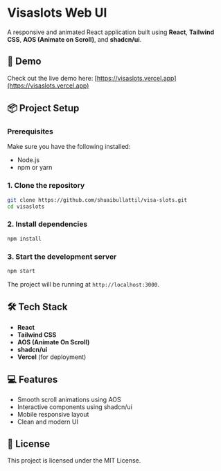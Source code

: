 # Visaslots Web UI

A responsive and animated React application built using **React**, **Tailwind CSS**, **AOS (Animate on Scroll)**, and **shadcn/ui**.

## 🚀 Demo

Check out the live demo here: [https://visaslots.vercel.app](https://visaslots.vercel.app)

## 📦 Project Setup

### Prerequisites

Make sure you have the following installed:

- Node.js
- npm or yarn

### 1. Clone the repository

```bash
git clone https://github.com/shuaibullattil/visa-slots.git
cd visaslots
````

### 2. Install dependencies

```bash
npm install
```

### 3. Start the development server

```bash
npm start
```

The project will be running at `http://localhost:3000`.

## 🛠️ Tech Stack

* **React**
* **Tailwind CSS**
* **AOS (Animate On Scroll)**
* **shadcn/ui**
* **Vercel** (for deployment)

## 💻 Features

* Smooth scroll animations using AOS
* Interactive components using shadcn/ui
* Mobile responsive layout
* Clean and modern UI

## 📄 License

This project is licensed under the MIT License.

```

